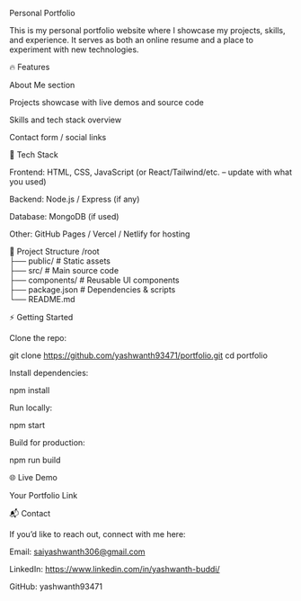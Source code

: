 Personal Portfolio

This is my personal portfolio website where I showcase my projects, skills, and experience. It serves as both an online resume and a place to experiment with new technologies.

🔥 Features

About Me section

Projects showcase with live demos and source code

Skills and tech stack overview

Contact form / social links

🚀 Tech Stack

Frontend: HTML, CSS, JavaScript (or React/Tailwind/etc. – update with what you used)

Backend: Node.js / Express (if any)

Database: MongoDB (if used)

Other: GitHub Pages / Vercel / Netlify for hosting

📂 Project Structure
/root  
  ├── public/          # Static assets  
  ├── src/             # Main source code  
  ├── components/      # Reusable UI components  
  ├── package.json     # Dependencies & scripts  
  └── README.md  

⚡ Getting Started

Clone the repo:

git clone https://github.com/yashwanth93471/portfolio.git
cd portfolio


Install dependencies:

npm install


Run locally:

npm start


Build for production:

npm run build

🌐 Live Demo

Your Portfolio Link

📬 Contact

If you’d like to reach out, connect with me here:

Email: saiyashwanth306@gmail.com

LinkedIn: https://www.linkedin.com/in/yashwanth-buddi/

GitHub: yashwanth93471
